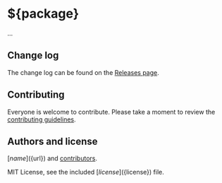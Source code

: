 # ${package}

...

## Change log

The change log can be found on the [Releases page](https://github.com/${github}/${package}/releases).

## Contributing

Everyone is welcome to contribute. Please take a moment to review the [contributing guidelines](Contributing.md).

## Authors and license

[${name}](${url}) and [contributors](https://github.com/${github}/${package}/graphs/contributors).

MIT License, see the included [${license}](${license}) file.
